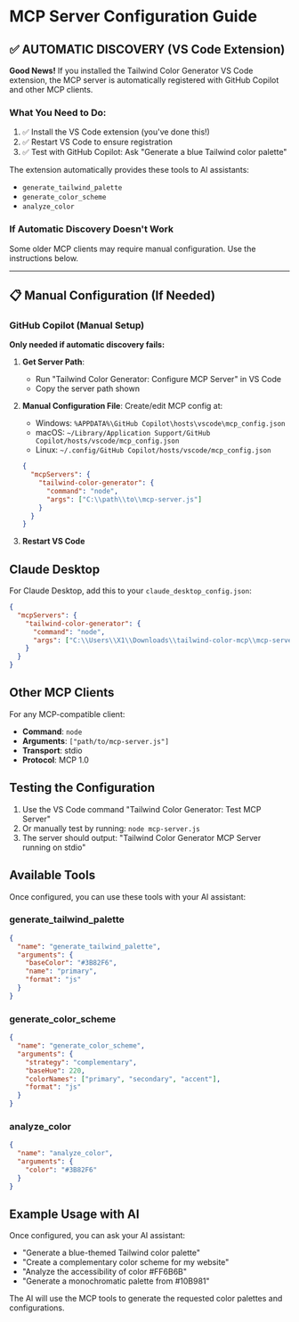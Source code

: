 # MCP Server Configuration Guide

## ✅ AUTOMATIC DISCOVERY (VS Code Extension)

**Good News!** If you installed the Tailwind Color Generator VS Code extension, the MCP server is automatically registered with GitHub Copilot and other MCP clients.

### What You Need to Do:
1. ✅ Install the VS Code extension (you've done this!)
2. ✅ Restart VS Code to ensure registration
3. ✅ Test with GitHub Copilot: Ask "Generate a blue Tailwind color palette"

The extension automatically provides these tools to AI assistants:
- `generate_tailwind_palette`
- `generate_color_scheme` 
- `analyze_color`

### If Automatic Discovery Doesn't Work

Some older MCP clients may require manual configuration. Use the instructions below.

---

## 📋 Manual Configuration (If Needed)

### GitHub Copilot (Manual Setup)

**Only needed if automatic discovery fails:**

1. **Get Server Path**:
   - Run "Tailwind Color Generator: Configure MCP Server" in VS Code
   - Copy the server path shown

2. **Manual Configuration File**:
   Create/edit MCP config at:
   - Windows: `%APPDATA%\GitHub Copilot\hosts\vscode\mcp_config.json`
   - macOS: `~/Library/Application Support/GitHub Copilot/hosts/vscode/mcp_config.json`
   - Linux: `~/.config/GitHub Copilot/hosts/vscode/mcp_config.json`

   ```json
   {
     "mcpServers": {
       "tailwind-color-generator": {
         "command": "node",
         "args": ["C:\\path\\to\\mcp-server.js"]
       }
     }
   }
   ```

3. **Restart VS Code**

## Claude Desktop

For Claude Desktop, add this to your `claude_desktop_config.json`:

```json
{
  "mcpServers": {
    "tailwind-color-generator": {
      "command": "node",
      "args": ["C:\\Users\\X1\\Downloads\\tailwind-color-mcp\\mcp-server.js"]
    }
  }
}
```

## Other MCP Clients

For any MCP-compatible client:
- **Command**: `node`
- **Arguments**: `["path/to/mcp-server.js"]`
- **Transport**: stdio
- **Protocol**: MCP 1.0

## Testing the Configuration

1. Use the VS Code command "Tailwind Color Generator: Test MCP Server"
2. Or manually test by running: `node mcp-server.js`
3. The server should output: "Tailwind Color Generator MCP Server running on stdio"

## Available Tools

Once configured, you can use these tools with your AI assistant:

### generate_tailwind_palette
```json
{
  "name": "generate_tailwind_palette",
  "arguments": {
    "baseColor": "#3B82F6",
    "name": "primary",
    "format": "js"
  }
}
```

### generate_color_scheme
```json
{
  "name": "generate_color_scheme",
  "arguments": {
    "strategy": "complementary",
    "baseHue": 220,
    "colorNames": ["primary", "secondary", "accent"],
    "format": "js"
  }
}
```

### analyze_color
```json
{
  "name": "analyze_color",
  "arguments": {
    "color": "#3B82F6"
  }
}
```

## Example Usage with AI

Once configured, you can ask your AI assistant:

- "Generate a blue-themed Tailwind color palette"
- "Create a complementary color scheme for my website"
- "Analyze the accessibility of color #FF6B6B"
- "Generate a monochromatic palette from #10B981"

The AI will use the MCP tools to generate the requested color palettes and configurations.
